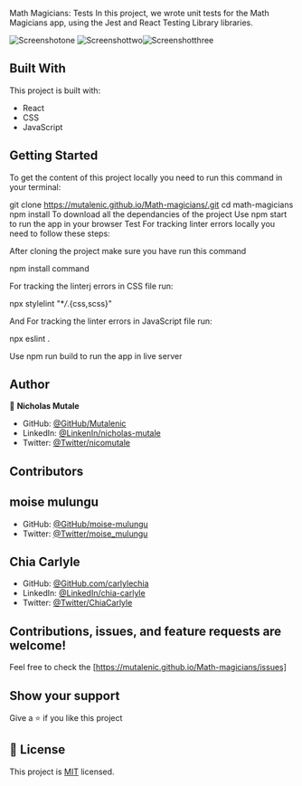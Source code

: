Math Magicians: Tests
In this project, we wrote unit tests for the Math Magicians app, using the Jest and React Testing Library libraries.

![Screenshotone](https://user-images.githubusercontent.com/19844175/162332061-32eb84d2-6ced-433a-9420-04ac27a915b6.png)
![Screenshottwo](https://user-images.githubusercontent.com/19844175/162332083-b8c80e91-136b-41de-8d23-35772b771692.png)![Screenshotthree](https://user-images.githubusercontent.com/19844175/162332114-f4151799-cff9-49ed-b9d6-4e6cdd10997e.png)

## Built With
This project is built with: 
- React
- CSS
- JavaScript
## Getting Started
To get the content of this project locally you need to run this command in your terminal:

git clone https://mutalenic.github.io/Math-magicians/.git
cd math-magicians
npm install To download all the dependancies of the project
Use npm start to run the app in your browser
Test
For tracking linter errors locally you need to follow these steps:

After cloning the project make sure you have run this command

npm install command

For tracking the linterj errors in CSS file run:

npx stylelint "\*_/_.{css,scss}"

And For tracking the linter errors in JavaScript file run:

npx eslint .

Use npm run build to run the app in live server

## Author 
👤 **Nicholas Mutale**
 
 - GitHub: [@GitHub/Mutalenic](https://github.com/Mutalenic)
 - LinkedIn: [@LinkenIn/nicholas-mutale](https://www.linkedin.com/in/nicholas-mutale-715714124/)
 - Twitter: [@Twitter/nicomutale](https://twitter.com/nicomutale)

 ## Contributors
 ## moise mulungu
 - GitHub: [@GitHub/moise-mulungu](https://github.com/moise-mulungu)
 - Twitter: [@Twitter/moise_mulungu](https://twitter.com/moise_mulungu)
 
## Chia Carlyle
 - GitHub: [@GitHub.com/carlylechia](https://github.com/carlylechia)
 - LinkedIn: [@LinkedIn/chia-carlyle](https://www.linkedin.com/in/chia-carlyle/)
 - Twitter: [@Twitter/ChiaCarlyle](https://twitter.com/ChiaCarlyle)


## Contributions, issues, and feature requests are welcome!

Feel free to check the [https://mutalenic.github.io/Math-magicians/issues]

## Show your support

Give a ⭐️ if you like this project

## 📝 License

This project is [MIT](./MIT.md) licensed.
